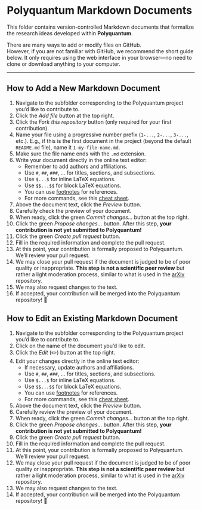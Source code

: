 # Polyquantum Markdown Documents

This folder contains version-controlled Markdown documents that formalize the research ideas developed within **Polyquantum**.

There are many ways to add or modify files on GitHub.  
However, if you are not familiar with GitHub, we recommend the short guide below. It only requires using the web interface in your browser—no need to clone or download anything to your computer.  

---

## How to Add a New Markdown Document

1. Navigate to the subfolder corresponding to the Polyquantum project you’d like to contribute to.  
2. Click the _Add file_ button at the top right.
3. Click the _Fork this repository_ button (only required for your first contribution).
4. Name your file using a progressive number prefix (`1-...`, `2-...`, `3-...`, etc.). E.g., if this is the first document in the project (beyond the default `README.md` file), name it `1-my-file-name.md`.  
5. Make sure the file name ends with the `.md` extension.
6. Write your document directly in the online text editor:  
   - Remember to add authors and affiliations.  
   - Use `#`, `##`, `###`, … for titles, sections, and subsections.  
   - Use `$...$` for inline LaTeX equations.  
   - Use `$$...$$` for block LaTeX equations.  
   - You can use [footnotes](https://www.markdownguide.org/extended-syntax/#footnotes) for references.  
   - For more commands, see this [cheat sheet](https://www.markdownguide.org/cheat-sheet/).  
7. Above the document text, click the _Preview_ button.  
8. Carefully check the preview of your document.  
9. When ready, click the green _Commit changes..._ button at the top right.  
10. Click the green _Propose changes..._ button. After this step, **your contribution is not yet submitted to Polyquantum!**  
11. Click the green _Create pull request_ button.  
12. Fill in the required information and complete the pull request.  
13. At this point, your contribution is formally proposed to Polyquantum. We’ll review your pull request.  
14. We may close your pull request if the document is judged to be of poor quality or inappropriate. **This step is not a scientific peer review** but rather a light moderation process, similar to what is used in the [arXiv](https://arxiv.org/) repository.  
15. We may also request changes to the text.  
16. If accepted, your contribution will be merged into the Polyquantum repository! 🎉
 

## How to Edit an Existing Markdown Document

1. Navigate to the subfolder corresponding to the Polyquantum project you’d like to contribute to.  
2. Click on the name of the document you’d like to edit.  
3. Click the _Edit_ (✏️) button at the top right.  
4. Edit your changes directly in the online text editor:  
   - If necessary, update authors and affiliations.  
   - Use `#`, `##`, `###`, … for titles, sections, and subsections.  
   - Use `$...$` for inline LaTeX equations.  
   - Use `$$...$$` for block LaTeX equations.  
   - You can use [footnotes](https://www.markdownguide.org/extended-syntax/#footnotes) for references.  
   - For more commands, see this [cheat sheet](https://www.markdownguide.org/cheat-sheet/).  
5. Above the document text, click the _Preview_ button.  
6. Carefully review the preview of your document.  
7. When ready, click the green _Commit changes..._ button at the top right.  
8. Click the green _Propose changes..._ button. After this step, **your contribution is not yet submitted to Polyquantum!**  
9. Click the green _Create pull request_ button.  
10. Fill in the required information and complete the pull request.  
11. At this point, your contribution is formally proposed to Polyquantum. We’ll review your pull request.  
12. We may close your pull request if the document is judged to be of poor quality or inappropriate. **This step is not a scientific peer review** but rather a light moderation process, similar to what is used in the [arXiv](https://arxiv.org/) repository.  
13. We may also request changes to the text.  
14. If accepted, your contribution will be merged into the Polyquantum repository! 🎉
